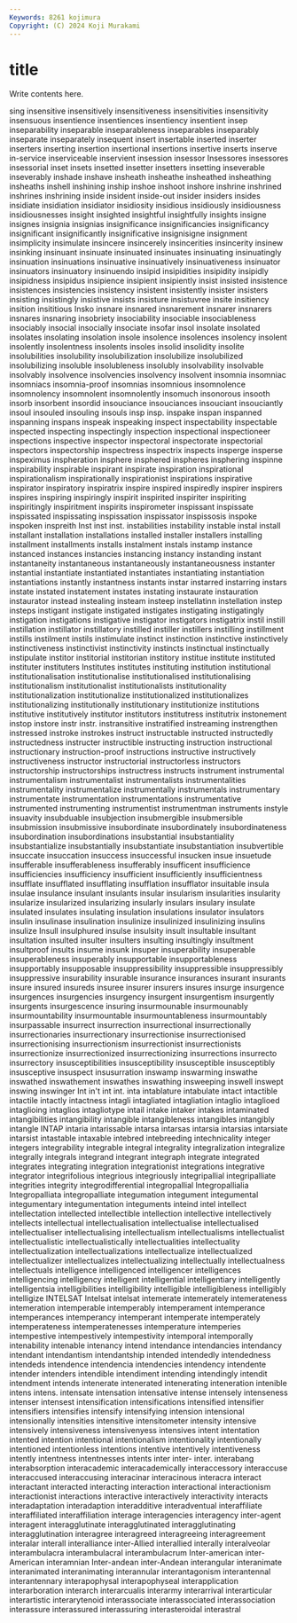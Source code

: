 ```yaml
---
Keywords: 8261 kojimura
Copyright: (C) 2024 Koji Murakami
---
```


# title

Write contents here.



sing insensitive insensitively insensitiveness insensitivities insensitivity insensuous insentience insentiences
insentiency insentient insep inseparability inseparable inseparableness inseparables inseparably inseparate inseparately
insequent insert insertable inserted inserter inserters inserting insertion insertional insertions
insertive inserts inserve in-service inserviceable inservient insession insessor Insessores insessores
insessorial inset insets insetted insetter insetters insetting inseverable inseverably inshade
inshave insheath insheathe insheathed insheathing insheaths inshell inshining inship inshoe
inshoot inshore inshrine inshrined inshrines inshrining inside insident inside-out insider
insiders insides insidiate insidiation insidiator insidiosity insidious insidiously insidiousness insidiousnesses
insight insighted insightful insightfully insights insigne insignes insignia insignias insignificance
insignificancies insignificancy insignificant insignificantly insignificative insignisigne insignment insimplicity insimulate insincere
insincerely insincerities insincerity insinew insinking insinuant insinuate insinuated insinuates insinuating
insinuatingly insinuation insinuations insinuative insinuatively insinuativeness insinuator insinuators insinuatory insinuendo
insipid insipidities insipidity insipidly insipidness insipidus insipience insipient insipiently insist
insisted insistence insistences insistencies insistency insistent insistently insister insisters insisting
insistingly insistive insists insisture insistuvree insite insitiency insition insititious Insko
insnare insnared insnarement insnarer insnarers insnares insnaring insobriety insociability insociable
insociableness insociably insocial insocially insociate insofar insol insolate insolated insolates
insolating insolation insole insolence insolences insolency insolent insolently insolentness insolents
insoles insolid insolidity insolite insolubilities insolubility insolubilization insolubilize insolubilized insolubilizing
insoluble insolubleness insolubly insolvability insolvable insolvably insolvence insolvencies insolvency insolvent
insomnia insomniac insomniacs insomnia-proof insomnias insomnious insomnolence insomnolency insomnolent insomnolently
insomuch insonorous insooth insorb insorbent insordid insouciance insouciances insouciant insouciantly
insoul insouled insouling insouls insp insp. inspake inspan inspanned inspanning
inspans inspeak inspeaking inspect inspectability inspectable inspected inspecting inspectingly inspection
inspectional inspectioneer inspections inspective inspector inspectoral inspectorate inspectorial inspectors inspectorship
inspectress inspectrix inspects insperge insperse inspeximus inspheration insphere insphered inspheres
insphering inspinne inspirability inspirable inspirant inspirate inspiration inspirational inspirationalism inspirationally
inspirationist inspirations inspirative inspirator inspiratory inspiratrix inspire inspired inspiredly inspirer
inspirers inspires inspiring inspiringly inspirit inspirited inspiriter inspiriting inspiritingly inspiritment
inspirits inspirometer inspissant inspissate inspissated inspissating inspissation inspissator inspissosis inspoke
inspoken inspreith Inst inst inst. instabilities instability instable instal install
installant installation installations installed installer installers installing installment installments installs
instalment instals instamp instance instanced instances instancies instancing instancy instanding
instant instantaneity instantaneous instantaneously instantaneousness instanter instantial instantiate instantiated instantiates
instantiating instantiation instantiations instantly instantness instants instar instarred instarring instars
instate instated instatement instates instating instaurate instauration instaurator instead instealing
insteam insteep instellatinn instellation instep insteps instigant instigate instigated instigates
instigating instigatingly instigation instigations instigative instigator instigators instigatrix instil instill
instillation instillator instillatory instilled instiller instillers instilling instillment instills instilment
instils instimulate instinct instinction instinctive instinctively instinctiveness instinctivist instinctivity instincts
instinctual instinctually instipulate institor institorial institorian institory institue institute instituted
instituter instituters Institutes institutes instituting institution institutional institutionalisation institutionalise institutionalised
institutionalising institutionalism institutionalist institutionalists institutionality institutionalization institutionalize institutionalized institutionalizes institutionalizing
institutionally institutionary institutionize institutions institutive institutively institutor institutors institutress institutrix
instonement instop instore instr instr. instransitive instratified instreaming instrengthen instressed
instroke instrokes instruct instructable instructed instructedly instructedness instructer instructible instructing
instruction instructional instructionary instruction-proof instructions instructive instructively instructiveness instructor instructorial
instructorless instructors instructorship instructorships instructress instructs instrument instrumental instrumentalism instrumentalist
instrumentalists instrumentalities instrumentality instrumentalize instrumentally instrumentals instrumentary instrumentate instrumentation instrumentations
instrumentative instrumented instrumenting instrumentist instrumentman instruments instyle insuavity insubduable insubjection
insubmergible insubmersible insubmission insubmissive insubordinate insubordinately insubordinateness insubordination insubordinations insubstantial
insubstantiality insubstantialize insubstantially insubstantiate insubstantiation insubvertible insuccate insuccation insuccess insuccessful
insucken insue insuetude insufferable insufferableness insufferably insufficent insufficience insufficiencies insufficiency
insufficient insufficiently insufficientness insufflate insufflated insufflating insufflation insufflator insuitable insula
insulae insulance insulant insulants insular insularism insularities insularity insularize insularized
insularizing insularly insulars insulary insulate insulated insulates insulating insulation insulations
insulator insulators insulin insulinase insulination insulinize insulinized insulinizing insulins insulize
Insull insulphured insulse insulsity insult insultable insultant insultation insulted insulter
insulters insulting insultingly insultment insultproof insults insume insunk insuper insuperability
insuperable insuperableness insuperably insupportable insupportableness insupportably insupposable insuppressibility insuppressible insuppressibly
insuppressive insurability insurable insurance insurances insurant insurants insure insured insureds
insuree insurer insurers insures insurge insurgence insurgences insurgencies insurgency insurgent
insurgentism insurgently insurgents insurgescence insuring insurmounable insurmounably insurmountability insurmountable insurmountableness
insurmountably insurpassable insurrect insurrection insurrectional insurrectionally insurrectionaries insurrectionary insurrectionise insurrectionised
insurrectionising insurrectionism insurrectionist insurrectionists insurrectionize insurrectionized insurrectionizing insurrections insurrecto insurrectory
insusceptibilities insusceptibility insusceptible insusceptibly insusceptive insuspect insusurration inswamp inswarming inswathe
inswathed inswathement inswathes inswathing insweeping inswell inswept inswing inswinger Int
in't int int. inta intablature intabulate intact intactible intactile intactly
intactness intagli intagliated intagliation intaglio intaglioed intaglioing intaglios intagliotype intail
intake intaker intakes intaminated intangibilities intangibility intangible intangibleness intangibles intangibly
intangle INTAP intaria intarissable intarsa intarsas intarsia intarsias intarsiate intarsist
intastable intaxable intebred intebreeding intechnicality integer integers integrability integrable integral
integrality integralization integralize integrally integrals integrand integrant integraph integrate integrated
integrates integrating integration integrationist integrations integrative integrator integrifolious integrious integriously
integripallial integripalliate integrities integrity integrodifferential integropallial Integropallialia Integropalliata integropalliate integumation
integument integumental integumentary integumentation integuments inteind intel intellect intellectation intellected
intellectible intellection intellective intellectively intellects intellectual intellectualisation intellectualise intellectualised intellectualiser
intellectualising intellectualism intellectualisms intellectualist intellectualistic intellectualistically intellectualities intellectuality intellectualization intellectualizations
intellectualize intellectualized intellectualizer intellectualizes intellectualizing intellectually intellectualness intellectuals intelligence intelligenced
intelligencer intelligences intelligencing intelligency intelligent intelligential intelligentiary intelligently intelligentsia intelligibilities
intelligibility intelligible intelligibleness intelligibly intelligize INTELSAT Intelsat intelsat intemerate intemerately
intemerateness intemeration intemperable intemperably intemperament intemperance intemperances intemperancy intemperant intemperate
intemperately intemperateness intemperatenesses intemperature intemperies intempestive intempestively intempestivity intemporal intemporally
intenability intenable intenancy intend intendance intendancies intendancy intendant intendantism intendantship
intended intendedly intendedness intendeds intendence intendencia intendencies intendency intendente intender
intenders intendible intendiment intending intendingly intendit intendment intends intenerate intenerated
intenerating inteneration intenible intens intens. intensate intensation intensative intense intensely
intenseness intenser intensest intensification intensifications intensified intensifier intensifiers intensifies intensify
intensifying intension intensional intensionally intensities intensitive intensitometer intensity intensive intensively
intensiveness intensivenyess intensives intent intentation intented intention intentional intentionalism intentionality
intentionally intentioned intentionless intentions intentive intentively intentiveness intently intentness intentnesses
intents inter inter- inter. interabang interabsorption interacademic interacademically interaccessory interaccuse
interaccused interaccusing interacinar interacinous interacra interact interactant interacted interacting interaction
interactional interactionism interactionist interactions interactive interactively interactivity interacts interadaptation interadaption
interadditive interadventual interaffiliate interaffiliated interaffiliation interage interagencies interagency inter-agent interagent
interagglutinate interagglutinated interagglutinating interagglutination interagree interagreed interagreeing interagreement interalar interall
interalliance inter-Allied interallied interally interalveolar interambulacra interambulacral interambulacrum Inter-american inter-American
interamnian Inter-andean inter-Andean interangular interanimate interanimated interanimating interannular interantagonism interantennal
interantennary interapophysal interapophyseal interapplication interarboration interarch interarcualis interarmy interarrival interarticular
interartistic interarytenoid interassociate interassociated interassociation interassure interassured interassuring interasteroidal interastral
